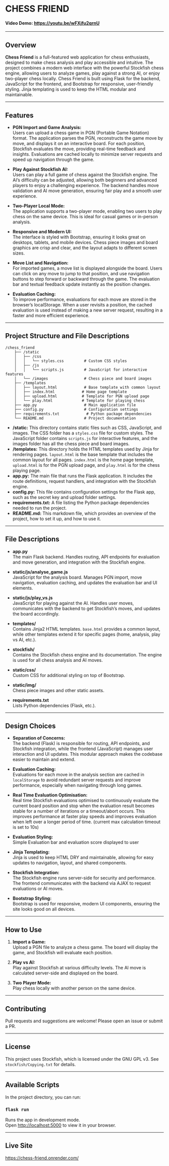 # CHESS FRIEND

#### Video Demo: https://youtu.be/wFXjfu2qrnU 

---

## Overview

**Chess Friend** is a full-featured web application for chess enthusiasts, designed to make chess analysis and play accessible and intuitive. The project combines a modern web interface with the powerful Stockfish chess engine, allowing users to analyze games, play against a strong AI, or enjoy two-player chess locally. Chess Friend is built using Flask for the backend, JavaScript for the frontend, and Bootstrap for responsive, user-friendly styling. Jinja templating is used to keep the HTML modular and maintainable.

---

## Features

- **PGN Import and Game Analysis:**  
  Users can upload a chess game in PGN (Portable Game Notation) format. The application parses the PGN, reconstructs the game move by move, and displays it on an interactive board. For each position, Stockfish evaluates the move, providing real-time feedback and insights. Evaluations are cached locally to minimize server requests and speed up navigation through the game.

- **Play Against Stockfish AI:**  
  Users can play a full game of chess against the Stockfish engine. The AI’s difficulty can be adjusted, allowing both beginners and advanced players to enjoy a challenging experience. The backend handles move validation and AI move generation, ensuring fair play and a smooth user experience.

- **Two-Player Local Mode:**  
  The application supports a two-player mode, enabling two users to play chess on the same device. This is ideal for casual games or in-person analysis.

- **Responsive and Modern UI:**  
  The interface is styled with Bootstrap, ensuring it looks great on desktops, tablets, and mobile devices. Chess piece images and board graphics are crisp and clear, and the layout adapts to different screen sizes.

- **Move List and Navigation:**  
  For imported games, a move list is displayed alongside the board. Users can click on any move to jump to that position, and use navigation buttons to step forward or backward through the game. The evaluation bar and textual feedback update instantly as the position changes.

- **Evaluation Caching:**  
  To improve performance, evaluations for each move are stored in the browser’s localStorage. When a user revisits a position, the cached evaluation is used instead of making a new server request, resulting in a faster and more efficient experience.

---

## Project Structure and File Descriptions

```
/chess_friend
    ├── /static
    │   ├── /css
    │   │   └── styles.css         # Custom CSS styles
    │   ├── /js
    │   │   └── scripts.js         # JavaScript for interactive features
    │   └── /images                # Chess piece and board images
    ├── /templates
    │   ├── layout.html            # Base template with common layout
    │   ├── index.html            # Home page template
    │   ├── upload.html           # Template for PGN upload page
    │   └── play.html             # Template for playing chess
    ├── app.py                     # Main application file
    ├── config.py                  # Configuration settings
    ├── requirements.txt            # Python package dependencies
    └── README.md                  # Project documentation
```

- **/static:** This directory contains static files such as CSS, JavaScript, and images. The CSS folder has a `styles.css` file for custom styles. The JavaScript folder contains `scripts.js` for interactive features, and the images folder has all the chess piece and board images.
- **/templates:** This directory holds the HTML templates used by Jinja for rendering pages. `layout.html` is the base template that includes the common layout for all pages. `index.html` is the home page template, `upload.html` is for the PGN upload page, and `play.html` is for the chess playing page.
- **app.py:** The main file that runs the Flask application. It includes the route definitions, request handlers, and integration with the Stockfish engine.
- **config.py:** This file contains configuration settings for the Flask app, such as the secret key and upload folder settings.
- **requirements.txt:** A file listing the Python package dependencies needed to run the project.
- **README.md:** This markdown file, which provides an overview of the project, how to set it up, and how to use it.


---

## File Descriptions

- **app.py**  
  The main Flask backend. Handles routing, API endpoints for evaluation and move generation, and integration with the Stockfish engine.

- **static/js/analyse_game.js**  
  JavaScript for the analysis board. Manages PGN import, move navigation, evaluation caching, and updates the evaluation bar and UI elements.

- **static/js/play_vs.js**  
  JavaScript for playing against the AI. Handles user moves, communicates with the backend to get Stockfish’s moves, and updates the board accordingly.

- **templates/**  
  Contains Jinja2 HTML templates. `base.html` provides a common layout, while other templates extend it for specific pages (home, analysis, play vs AI, etc.).

- **stockfish/**  
  Contains the Stockfish chess engine and its documentation. The engine is used for all chess analysis and AI moves.

- **static/css/**  
  Custom CSS for additional styling on top of Bootstrap.

- **static/img/**  
  Chess piece images and other static assets.

- **requirements.txt**  
  Lists Python dependencies (Flask, etc.).

---

## Design Choices

- **Separation of Concerns:**  
  The backend (Flask) is responsible for routing, API endpoints, and Stockfish integration, while the frontend (JavaScript) manages user interaction and UI updates. This modular approach makes the codebase easier to maintain and extend.

- **Evaluation Caching:**  
  Evaluations for each move in the analysis section are cached in `localStorage` to avoid redundant server requests and improve performance, especially when navigating through long games.

- **Real Time Evaluation Optimisation:**  
  Real time Stockfish evaluations optimised to continuously evaluate the current board position and stop when the evaluation result becomes stable for a number of iterations or a timeout/abort occurs. This improves performance at faster play speeds and improves evaluation when left over a longer period of time. (current max calculation timeout is set to 10s)

- **Evaluation Styling:**  
  Simple Evaluation bar and evaluation score displayed to user
 
- **Jinja Templating:**  
  Jinja is used to keep HTML DRY and maintainable, allowing for easy updates to navigation, layout, and shared components.

- **Stockfish Integration:**  
  The Stockfish engine runs server-side for security and performance. The frontend communicates with the backend via AJAX to request evaluations or AI moves.

- **Bootstrap Styling:**  
  Bootstrap is used for responsive, modern UI components, ensuring the site looks good on all devices.

---

## How to Use

1. **Import a Game:**  
   Upload a PGN file to analyze a chess game. The board will display the game, and Stockfish will evaluate each position.

2. **Play vs AI:**  
   Play against Stockfish at various difficulty levels. The AI move is calculated server-side and displayed on the board.

3. **Two Player Mode:**  
   Play chess locally with another person on the same device.

---

## Contributing

Pull requests and suggestions are welcome! Please open an issue or submit a PR.

---

## License

This project uses Stockfish, which is licensed under the GNU GPL v3. See `stockfish/Copying.txt` for details.

---

## Available Scripts

In the project directory, you can run:    

### `flask run` 

Runs the app in development mode.  
Open [http://localhost:5000](http://localhost:5000) to view it in your browser.

---

## Live Site 
https://chess-friend.onrender.com/
